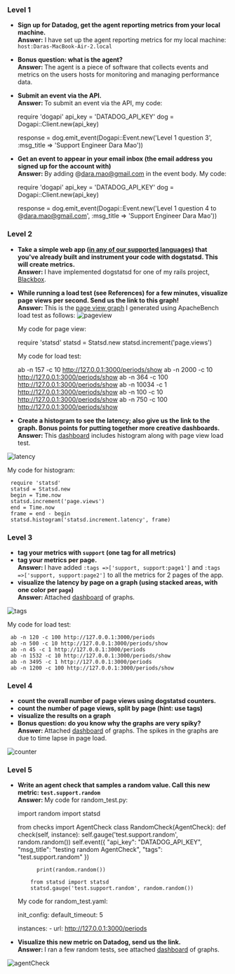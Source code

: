 ### Level 1

* <strong>Sign up for Datadog, get the agent reporting metrics from your local machine.<br>Answer:</strong> I have set up the agent reporting metrics for my local machine: `host:Daras-MacBook-Air-2.local`

* <strong>Bonus question: what is the agent? <br> Answer: </strong> The agent is a piece of software that collects events and metrics on the users hosts for monitoring and managing performance data.

* <strong>Submit an event via the API.<br> Answer: </strong>
 To submit an event via the API, my code:

     require 'dogapi'
     api_key = 'DATADOG_API_KEY'
     dog = Dogapi::Client.new(api_key)

     response = dog.emit_event(Dogapi::Event.new('Level 1 question 3', :msg_title => 'Support Engineer Dara Mao'))


* <strong>Get an event to appear in your email inbox (the email address you signed up for the account with)<br> Answer: </strong> By adding @dara.mao@gmail.com in the event body.
 My code:

     require 'dogapi'
     api_key = 'DATADOG_API_KEY'
     dog = Dogapi::Client.new(api_key)

     response = dog.emit_event(Dogapi::Event.new('Level 1 question 4 to @dara.mao@gmail.com', :msg_title => 'Support Engineer Dara Mao'))


### Level 2

* <strong>Take a simple web app ([in any of our supported languages](http://docs.datadoghq.com/libraries/)) that you've already built and instrument your code with dogstatsd. This will create **metrics**.<br> Answer: </strong> I have implemented dogstatsd for one of my rails project, [Blackbox](https://github.com/daramao/blackbox2014).

* <strong>While running a load test (see References) for a few minutes, visualize page views per second. Send us the link to this graph!<br> Answer: </strong> This is the [page view graph](https://app.datadoghq.com/dash/dash/26531?from_ts=1408118740578&to_ts=1408122340578&tile_size=m&fullscreen=50557073) I generated using ApacheBench load test as follows:
![pageview](level2PageView.png)

  My code for page view:

     require 'statsd'
     statsd = Statsd.new
     statsd.increment('page.views')

  My code for load test:

     ab -n 157 -c 10 http://127.0.0.1:3000/periods/show
     ab -n 2000 -c 10 http://127.0.0.1:3000/periods/show
     ab -n 364 -c 100 http://127.0.0.1:3000/periods/show
     ab -n 10034 -c 1 http://127.0.0.1:3000/periods/show
     ab -n 100 -c 10 http://127.0.0.1:3000/periods/show
     ab -n 750 -c 100 http://127.0.0.1:3000/periods/show

* <strong>Create a histogram to see the latency; also give us the link to the graph. Bonus points for putting together more creative dashboards.<br> Answer: </strong> This [dashboard](https://app.datadoghq.com/dash/dash/26531?from_ts=1408119105197&to_ts=1408127463053&tile_size=m) includes histogram along with page view load test.

![latency](latency.png)

  My code for histogram:

     require 'statsd'
     statsd = Statsd.new
     begin = Time.now
     statsd.increment('page.views')
     end = Time.now
     frame = end - begin
     statsd.histogram('statsd.increment.latency', frame)



### Level 3

* <strong>tag your metrics with `support` (one tag for all metrics)</strong>
* <strong>tag your metrics per page.<br> Answer: </strong> I have added `:tags =>['support, support:page1']` and `:tags =>['support, support:page2']` to all the metrics for 2 pages of the app.
* <strong>visualize the latency by page on a graph (using stacked areas, with one color per `page`)<br> Answer: </strong> Attached [dashboard](https://app.datadoghq.com/dash/dash/26557?from_ts=1408130627940&to_ts=1408131066693&tile_size=m) of graphs.

![tags](level3tags.png)

My code for load test:

     ab -n 120 -c 100 http://127.0.0.1:3000/periods
     ab -n 500 -c 10 http://127.0.0.1:3000/periods/show
     ab -n 45 -c 1 http://127.0.0.1:3000/periods
     ab -n 1532 -c 10 http://127.0.0.1:3000/periods/show
     ab -n 3495 -c 1 http://127.0.0.1:3000/periods
     ab -n 1200 -c 100 http://127.0.0.1:3000/periods/show

### Level 4

* <strong>count the overall number of page views using dogstatsd counters.</strong>
* <strong>count the number of page views, split by page (hint: use tags)</strong>
* <strong>visualize the results on a graph</strong>
* <strong>Bonus question: do you know why the graphs are very spiky?<br> Answer: </strong> Attached [dashboard](https://app.datadoghq.com/dash/dash/26561?from_ts=1408130545001&to_ts=1408131288068&tile_size=m) of graphs. The spikes in the graphs are due to time lapse in page load.

![counter](level4.png)



### Level 5

* <strong>Write an agent check that samples a random value. Call this new metric: `test.support.random`<br> Answer: </strong>
My code for random_test.py:

     import random
     import statsd

     from checks import AgentCheck
     class RandomCheck(AgentCheck):
      def check(self, instance):
        self.gauge('test.support.random', random.random())
        self.event({
          "api_key": "DATADOG_API_KEY",
          "msg_title": "testing random AgentCheck",
          "tags": "test.support.random"
             })

            print(random.random())

          from statsd import statsd
          statsd.gauge('test.support.random', random.random())

  My code for random_test.yaml:

     init_config:
      default_timeout: 5

     instances:
      -   url: http://127.0.0.1:3000/periods


* <strong>Visualize this new metric on Datadog, send us the link.<br> Answer: </strong>I ran a few random tests, see attached [dashboard](https://app.datadoghq.com/dash/dash/26611?from_ts=1408221072790&to_ts=1408221687265&tile_size=m) of graphs.

![agentCheck](level5.png)
